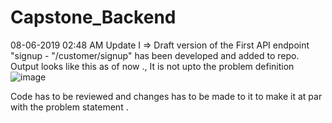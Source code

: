 # Capstone_Backend
08-06-2019 02:48 AM Update I => Draft version of the First API endpoint "signup - "/customer/signup" has been developed and added to repo.
Output looks like this as of now ., It is not upto the problem definition
![image](https://user-images.githubusercontent.com/44507567/59134112-c209cd00-8997-11e9-866f-2b940308320b.png)

Code has to be reviewed and changes has to be made to it to make it at par with the problem statement .
